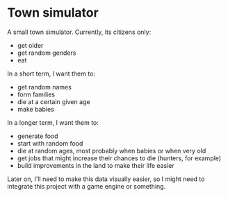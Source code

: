 # Town simulator

A small town simulator. Currently, its citizens only:

* get older
* get random genders
* eat

In a short term, I want them to:

* get random names
* form families
* die at a certain given age
* make babies

In a longer term, I want them to:

* generate food
* start with random food
* die at random ages, most probably when babies or when very old
* get jobs that might increase their chances to die (hunters, for example)
* build improvements in the land to make their life easier

Later on, I'll need to make this data visually easier, so I might need to
integrate this project with a game engine or something.
